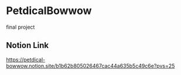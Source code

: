 # PetdicalBowwow
final project

## Notion Link
https://petdical-bowwow.notion.site/b1b62b805026467cac44a635b5c49c6e?pvs=25
